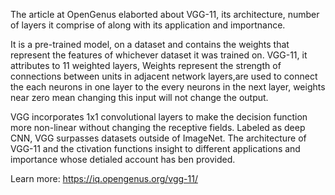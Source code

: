 The article at OpenGenus elaborted about VGG-11, its architecture, number of layers it comprise of along with its application and importnance.

It is a pre-trained model, on a dataset and contains the weights that represent the features of whichever dataset it was trained on. 
VGG-11, it attributes to 11 weighted layers, Weights represent the strength of connections between units
in adjacent network layers,are used to connect the each neurons in one layer to the every neurons in the next layer,
weights near zero mean changing this input will not change the output.

VGG incorporates 1x1 convolutional layers to make the decision function more non-linear without changing the receptive fields.
Labeled as deep CNN, VGG surpasses datasets outside of ImageNet.
The architecture of VGG-11 and the ctivation functions insight to different applications and importance whose 
detialed account has ben provided.

Learn more: https://iq.opengenus.org/vgg-11/

